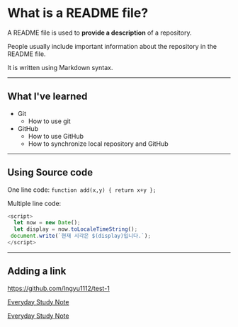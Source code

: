 # What is a README file?

A README file is used to **provide a description** of a repository.

People usually include important information about the repository in the README file.

It is written using Markdown syntax.

---
## What I've learned

+ Git
  + How to use git
+ GitHub
  + How to use GitHub
  + How to synchronize local repository and GitHub

---
## Using Source code

One line code: `function add(x,y) { return x+y };`

Multiple line code:

```Javascript
<script>
  let now = new Date();
  let display = now.toLocaleTimeString();
 document.write(`현재 시각은 $(display)입니다.`);
</script>
```

---
## Adding a link

<https://github.com/Ingyu1112/test-1>

[Everyday Study Note](https://github.com/Ingyu1112/test-1)

[Everyday Study Note](https://github.com/Ingyu1112/test-1, "Git Study Note")
